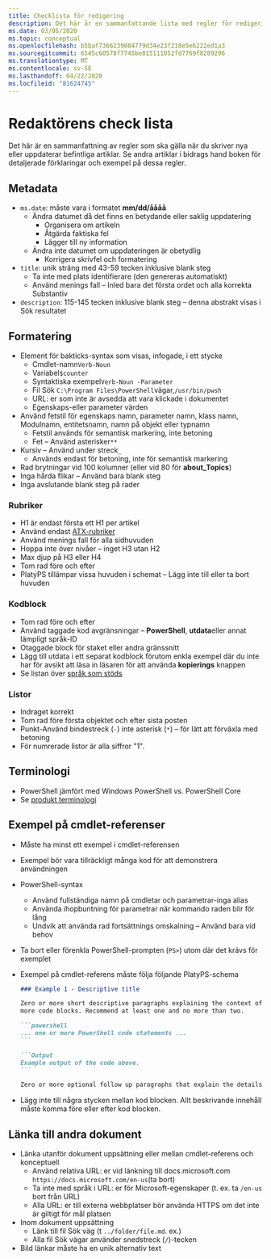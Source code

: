 ```yaml
---
title: Checklista för redigering
description: Det här är en sammanfattande lista med regler för redigering av PowerShell-dokumentation.
ms.date: 03/05/2020
ms.topic: conceptual
ms.openlocfilehash: b5baf7366239084779d34e23f218e5e6222ed1a3
ms.sourcegitcommit: 6545c60578f7745be015111052fd7769f8289296
ms.translationtype: MT
ms.contentlocale: sv-SE
ms.lasthandoff: 04/22/2020
ms.locfileid: "81624745"
---
```

# <a name="editors-checklist"></a>Redaktörens check lista

Det här är en sammanfattning av regler som ska gälla när du skriver nya eller uppdaterar befintliga artiklar. Se andra artiklar i bidrags hand boken för detaljerade förklaringar och exempel på dessa regler.

## <a name="metadata"></a>Metadata

- `ms.date`: måste vara i formatet **mm/dd/åååå**
  - Ändra datumet då det finns en betydande eller saklig uppdatering
    - Organisera om artikeln
    - Åtgärda faktiska fel
    - Lägger till ny information
  - Ändra inte datumet om uppdateringen är obetydlig
    - Korrigera skrivfel och formatering
- `title`: unik sträng med 43-59 tecken inklusive blank steg
  - Ta inte med plats identifierare (den genereras automatiskt)
  - Använd menings fall – Inled bara det första ordet och alla korrekta Substantiv
- `description`: 115-145 tecken inklusive blank steg – denna abstrakt visas i Sök resultatet

## <a name="formatting"></a>Formatering

- Element för bakticks-syntax som visas, infogade, i ett stycke
  - Cmdlet-namn`Verb-Noun`
  - Variabel`$counter`
  - Syntaktiska exempel`Verb-Noun -Parameter`
  - Fil Sök `C:\Program Files\PowerShell`vägar,`/usr/bin/pwsh`
  - URL: er som inte är avsedda att vara klickade i dokumentet
  - Egenskaps-eller parameter värden
- Använd fetstil för egenskaps namn, parameter namn, klass namn, Modulnamn, entitetsnamn, namn på objekt eller typnamn
  - Fetstil används för semantisk markering, inte betoning
  - Fet – Använd asterisker`**`
- Kursiv – Använd under streck`_`
  - Används endast för betoning, inte för semantisk markering
- Rad brytningar vid 100 kolumner (eller vid 80 för **about_Topics**)
- Inga hårda flikar – Använd bara blank steg
- Inga avslutande blank steg på rader

### <a name="headers"></a>Rubriker

- H1 är endast första ett H1 per artikel
- Använd endast [ATX-rubriker](https://github.github.com/gfm/#atx-headings)
- Använd menings fall för alla sidhuvuden
- Hoppa inte över nivåer – inget H3 utan H2
- Max djup på H3 eller H4
- Tom rad före och efter
- PlatyPS tillämpar vissa huvuden i schemat – Lägg inte till eller ta bort huvuden

### <a name="code-blocks"></a>Kodblock

- Tom rad före och efter
- Använd taggade kod avgränsningar – **PowerShell**, **utdata**eller annat lämpligt språk-ID
- Otaggade block för staket eller andra gränssnitt
- Lägg till utdata i ett separat kodblock förutom enkla exempel där du inte har för avsikt att läsa in läsaren för att använda **kopierings** knappen
- Se listan över [språk som stöds](/contribute/code-in-docs#supported-languages)

### <a name="lists"></a>Listor

- Indraget korrekt
- Tom rad före första objektet och efter sista posten
- Punkt-Använd bindestreck (`-`) inte asterisk (`*`) – för lätt att förväxla med betoning
- För numrerade listor är alla siffror "1".

## <a name="terminology"></a>Terminologi

- PowerShell jämfört med Windows PowerShell vs. PowerShell Core
- Se [produkt terminologi](powershell-style-guide.md#product-terminology)

## <a name="cmdlet-reference-examples"></a>Exempel på cmdlet-referenser

- Måste ha minst ett exempel i cmdlet-referensen
- Exempel bör vara tillräckligt många kod för att demonstrera användningen
- PowerShell-syntax
  - Använd fullständiga namn på cmdletar och parametrar-inga alias
  - Använda ihopbuntning för parametrar när kommando raden blir för lång
  - Undvik att använda rad fortsättnings omskalning – Använd bara vid behov
- Ta bort eller förenkla PowerShell-prompten (`PS>`) utom där det krävs för exemplet
- Exempel på cmdlet-referens måste följa följande PlatyPS-schema

  ~~~Markdown
  ### Example 1 - Descriptive title

  Zero or more short descriptive paragraphs explaining the context of the example followed by one or
  more code blocks. Recommend at least one and no more than two.

  ```powershell
  ... one or more PowerShell code statements ...
  ```

  ```Output
  Example output of the code above.
  ```

  Zero or more optional follow up paragraphs that explain the details of the code and output.
  ~~~

- Lägg inte till några stycken mellan kod blocken. Allt beskrivande innehåll måste komma före eller efter kod blocken.

## <a name="linking-to-other-documents"></a>Länka till andra dokument

- Länka utanför dokument uppsättning eller mellan cmdlet-referens och konceptuell
  - Använd relativa URL: er vid länkning till docs.microsoft.com `https://docs.microsoft.com/en-us`(ta bort)
  - Ta inte med språk i URL: er för Microsoft-egenskaper (t. ex. ta `/en-us` bort från URL)
  - Alla URL: er till externa webbplatser bör använda HTTPS om det inte är giltigt för mål platsen
- Inom dokument uppsättning
  - Länk till fil Sök väg (t `../folder/file.md`. ex.)
  - Alla fil Sök vägar använder snedstreck (`/`)-tecken
- Bild länkar måste ha en unik alternativ text
